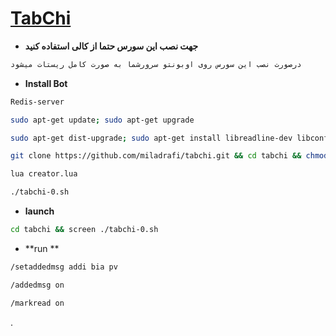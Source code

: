# [TabChi](httpt://t.me/mr_bot_admin)


* **جهت نصب این سورس حتما از کالی استفاده کنید**
`````sh
درصورت نصب این سورس روی اوبونتو سرورشما به صورت کامل ریستات میشود
`````

* **Install Bot**
`````sh
Redis-server

sudo apt-get update; sudo apt-get upgrade

sudo apt-get dist-upgrade; sudo apt-get install libreadline-dev libconfig-dev libssl-dev lua5.2 liblua5.2-dev lua-socket lua-sec lua-expat libevent-dev libjansson* libpython-dev make unzip git redis-server g++ autoconf

git clone https://github.com/miladrafi/tabchi.git && cd tabchi && chmod 777 install.sh && ./install.sh

lua creator.lua

./tabchi-0.sh

`````
* **launch**
`````sh
cd tabchi && screen ./tabchi-0.sh
`````

* **run **
`````sh
/setaddedmsg addi bia pv

/addedmsg on

/markread on
`````
.
